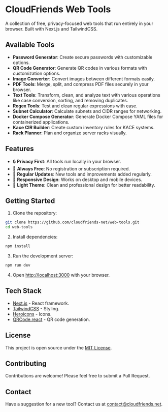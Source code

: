 # CloudFriends Web Tools

A collection of free, privacy-focused web tools that run entirely in your browser. Built with Next.js and TailwindCSS.

## Available Tools

- **Password Generator**: Create secure passwords with customizable options.
- **QR Code Generator**: Generate QR codes in various formats with customization options.
- **Image Converter**: Convert images between different formats easily.
- **PDF Tools**: Merge, split, and compress PDF files securely in your browser.
- **Text Tools**: Transform, clean, and analyze text with various operations like case conversion, sorting, and removing duplicates.
- **Regex Tools**: Test and clean regular expressions with ease.
- **Subnet Calculator**: Calculate subnets and CIDR ranges for networking.
- **Docker Compose Generator**: Generate Docker Compose YAML files for containerized applications.
- **Kace CIR Builder**: Create custom inventory rules for KACE systems.
- **Rack Planner**: Plan and organize server racks visually.

## Features

- 🔒 **Privacy First**: All tools run locally in your browser.
- 💫 **Always Free**: No registration or subscription required.
- 🔄 **Regular Updates**: New tools and improvements added regularly.
- 📱 **Responsive Design**: Works on desktop and mobile devices.
- 🎨 **Light Theme**: Clean and professional design for better readability.

## Getting Started

1. Clone the repository:
```bash
git clone https://github.com/cloudfriends-net/web-tools.git
cd web-tools
```

2. Install dependencies:
```bash
npm install
```

3. Run the development server:
```bash
npm run dev
```

4. Open [http://localhost:3000](http://localhost:3000) with your browser.

## Tech Stack

- [Next.js](https://nextjs.org) - React framework.
- [TailwindCSS](https://tailwindcss.com) - Styling.
- [Heroicons](https://heroicons.com) - Icons.
- [QRCode.react](https://npmjs.com/package/qrcode.react) - QR code generation.

## License

This project is open source under the [MIT License](https://opensource.org/licenses/MIT).

## Contributing

Contributions are welcome! Please feel free to submit a Pull Request.

## Contact

Have a suggestion for a new tool? Contact us at [contact@cloudfriends.net](mailto:contact@cloudfriends.net).
